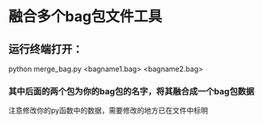 #  融合多个bag包文件工具
##  运行终端打开：
python merge_bag.py <bagname1.bag> <bagname2.bag>
###  其中后面的两个包为你的bag包的名字，将其融合成一个bag包数据
注意修改你的py函数中的数据，需要修改的地方已在文件中标明
